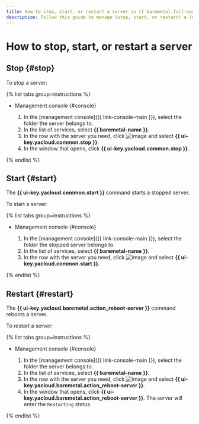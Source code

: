 ```yaml
---
title: How to stop, start, or restart a server in {{ baremetal-full-name }}
description: Follow this guide to manage (stop, start, or restart) a leased {{ baremetal-full-name }} server.
---
```


# How to stop, start, or restart a server

## Stop {#stop}

To stop a server:

{% list tabs group=instructions %}

- Management console {#console}

  1. In the [management console]({{ link-console-main }}), select the folder the server belongs to.
  1. In the list of services, select **{{ baremetal-name }}**.
  1. In the row with the server you need, click ![image](../../../_assets/console-icons/ellipsis.svg) and select **{{ ui-key.yacloud.common.stop }}**.
  1. In the window that opens, click **{{ ui-key.yacloud.common.stop }}**.

{% endlist %}

## Start {#start}

The **{{ ui-key.yacloud.common.start }}** command starts a stopped server.

To start a server:

{% list tabs group=instructions %}

- Management console {#console}

  1. In the [management console]({{ link-console-main }}), select the folder the stopped server belongs to.
  1. In the list of services, select **{{ baremetal-name }}**.
  1. In the row with the server you need, click ![image](../../../_assets/console-icons/ellipsis.svg) and select **{{ ui-key.yacloud.common.start }}**.

{% endlist %}

## Restart {#restart}

The **{{ ui-key.yacloud.baremetal.action_reboot-server }}** command reboots a server.

To restart a server:

{% list tabs group=instructions %}

- Management console {#console}

  1. In the [management console]({{ link-console-main }}), select the folder the server belongs to.
  1. In the list of services, select **{{ baremetal-name }}**.
  1. In the row with the server you need, click ![image](../../../_assets/console-icons/ellipsis.svg) and select **{{ ui-key.yacloud.baremetal.action_reboot-server }}**.
  1. In the window that opens, click **{{ ui-key.yacloud.baremetal.action_reboot-server }}**. The server will enter the `Restarting` status.

{% endlist %}
